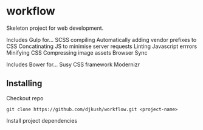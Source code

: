 # workflow

Skeleton project for web development.

Includes Gulp for...
SCSS compiling
Automatically adding vendor prefixes to CSS
Concatinating JS to minimise server requests
Linting Javascript errrors
Minifying CSS
Compressing image assets
Browser Sync

Includes Bower for...
Susy CSS framework
Modernizr

## Installing

Checkout repo
```
git clone https://github.com/djkush/workflow.git <project-name>
```
Install project dependencies
```
